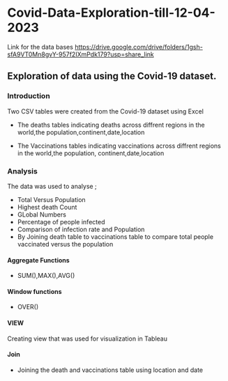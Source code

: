 # Covid-Data-Exploration-till-12-04-2023

Link for the data bases https://drive.google.com/drive/folders/1gsh-sfA9VT0Mn8gvY-957f2IXmPdk179?usp=share_link

## Exploration of data using the Covid-19 dataset.

### Introduction
Two  CSV tables were created from the Covid-19 dataset  using Excel 

+ The deaths tables indicating deaths across diffrent regions in the world,the population,continent,date,location

+ The Vaccinations tables indicating vaccinations across diffrent regions in the world,the population, continent,date,location

### Analysis

The data was  used  to analyse ;

+ Total Versus Population
+ Highest death Count
+ GLobal Numbers
+ Percentage of people infected 
+ Comparison of infection rate and Population 
+ By Joining death table to vaccinations table to compare total people vaccinated versus the population

#### Aggregate  Functions 

+ SUM(),MAX(),AVG()

#### Window functions
+ OVER()

#### VIEW
Creating view that was used for visualization  in Tableau

#### Join
 
 + Joining the death and vaccinations table using location and date
